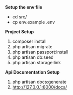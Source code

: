 
**Setup the env file**
* cd src/
* cp env.example .env

**Project Setup**

1. composer install
2. php artisan migrate
3. php artisan passport:install
4. php artisan db:seed
5. php artisan storage:link


**Api Documentation Setup**

1. php artisan docs:generate
2. http://127.0.0.1:8000/docs/

